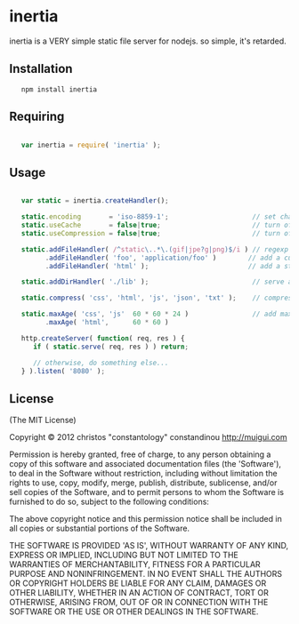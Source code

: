 # inertia

inertia is a VERY simple static file server for nodejs. so simple, it's retarded.

## Installation

```
   npm install inertia

```

## Requiring

```javascript

   var inertia = require( 'inertia' );

```

## Usage

```javascript

   var static = inertia.createHandler();

   static.encoding       = 'iso-8859-1';                     // set character encoding
   static.useCache       = false|true;                       // turn off/ on in-memory caching
   static.useCompression = false|true;                       // turn off/ on compression

   static.addFileHandler( /^static\..*\.(gif|jpe?g|png)$/i ) // regexp file handler
         .addFileHandler( 'foo', 'application/foo' )        // add a custom file type with a custom mime type
         .addFileHandler( 'html' );                         // add a standard file type, common mime types are handled internally

   static.addDirHandler( './lib' );                          // serve all files from a specific directory

   static.compress( 'css', 'html', 'js', 'json', 'txt' );    // compress (using deflate) files with specific extensions

   static.maxAge( 'css', 'js'  60 * 60 * 24 )                // add max-age Cache-Control headers for specific extensions
         .maxAge( 'html',      60 * 60 )

   http.createServer( function( req, res ) {
      if ( static.serve( req, res ) ) return;

      // otherwise, do something else...
   } ).listen( '8080' );

```

## License

(The MIT License)

Copyright &copy; 2012 christos "constantology" constandinou http://muigui.com

Permission is hereby granted, free of charge, to any person obtaining a copy of this software and associated documentation files (the 'Software'), to deal in the Software without restriction, including without limitation the rights to use, copy, modify, merge, publish, distribute, sublicense, and/or sell copies of the Software, and to permit persons to whom the Software is furnished to do so, subject to the following conditions:

The above copyright notice and this permission notice shall be included in all copies or substantial portions of the Software.

THE SOFTWARE IS PROVIDED 'AS IS', WITHOUT WARRANTY OF ANY KIND, EXPRESS OR IMPLIED, INCLUDING BUT NOT LIMITED TO THE WARRANTIES OF MERCHANTABILITY, FITNESS FOR A PARTICULAR PURPOSE AND NONINFRINGEMENT. IN NO EVENT SHALL THE AUTHORS OR COPYRIGHT HOLDERS BE LIABLE FOR ANY CLAIM, DAMAGES OR OTHER LIABILITY, WHETHER IN AN ACTION OF CONTRACT, TORT OR OTHERWISE, ARISING FROM, OUT OF OR IN CONNECTION WITH THE SOFTWARE OR THE USE OR OTHER DEALINGS IN THE SOFTWARE.
